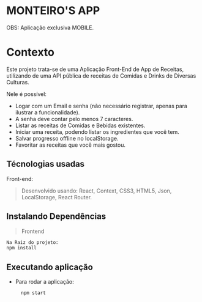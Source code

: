 # MONTEIRO'S APP

OBS: Aplicação exclusiva MOBILE.

# Contexto
Este projeto trata-se de uma Aplicação Front-End de App de Receitas, utilizando de uma API pública de receitas de Comidas e Drinks de Diversas Culturas.

Nele é possível:
- Logar com um Email e senha (não necessário registrar, apenas para ilustrar a funcionalidade).
- A senha deve contar pelo menos 7 caracteres.
- Listar as receitas de Comidas e Bebidas existentes.
- Iniciar uma receita, podendo listar os ingredientes que você tem.
- Salvar progresso offline no localStorage.
- Favoritar as receitas que você mais gostou.

## Técnologias usadas

Front-end:
> Desenvolvido usando: React, Context, CSS3, HTML5, Json, LocalStorage, React Router.


## Instalando Dependências

> Frontend
```bash
Na Raiz do projeto:
npm install
``` 
## Executando aplicação

* Para rodar a aplicação:

  ```
    npm start
  ```
